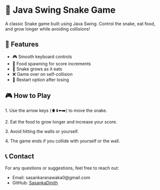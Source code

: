 <!DOCTYPE html>
<html lang="en">
<head>
    <meta charset="UTF-8">
    <meta name="viewport" content="width=device-width, initial-scale=1.0">
    
</head>
<body>

   <h1>🐍 Java Swing Snake Game</h1>
    <p>A classic Snake game built using Java Swing. Control the snake, eat food, and grow longer while avoiding collisions!</p>

  <h2>🚀 Features</h2>
    <ul>
        <li>🎮 Smooth keyboard controls</li>
        <li>🍎 Food spawning for score increments</li>
        <li>📏 Snake grows as it eats</li>
        <li>❌ Game over on self-collision</li>
        <li>🔄 Restart option after losing</li>
    </ul>


  <h2>🎮 How to Play</h2>
    <p>1. Use the arrow keys (⬆️⬇️⬅️➡️) to move the snake.</p>
    <p>2. Eat the food to grow longer and increase your score.</p>
    <p>3. Avoid hitting the walls or yourself.</p>
    <p>4. The game ends if you collide with yourself or the wall.</p>


   <h2>📞 Contact</h2>
    <p>For any questions or suggestions, feel free to reach out:</p>
    <ul>
        <li>Email: sasankaranawaka0@gmail.com</li>
        <li>GitHub: <a href="https://github.com/SasankaDinith">SasankaDinith</a></li>
    </ul>


</body>
</html>
